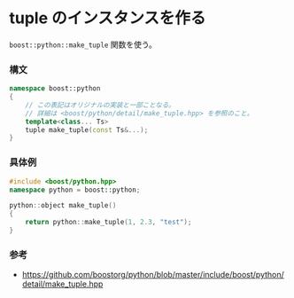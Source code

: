 # tuple のインスタンスを作る

```boost::python::make_tuple``` 関数を使う。

### 構文
```cpp
namespace boost::python
{
    // この表記はオリジナルの実装と一部ことなる。
    // 詳細は <boost/python/detail/make_tuple.hpp> を参照のこと。
    template<class... Ts>
    tuple make_tuple(const Ts&...);
}
```

### 具体例
```cpp
#include <boost/python.hpp>
namespace python = boost::python;

python::object make_tuple()
{
    return python::make_tuple(1, 2.3, "test");
}
```

### 参考
- https://github.com/boostorg/python/blob/master/include/boost/python/detail/make_tuple.hpp
